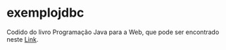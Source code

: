 # exemplojdbc


Codido do livro Programação Java para a Web, que pode ser encontrado neste <a href="http://www.javaparaweb.com.br/blog/">Link</a>.
